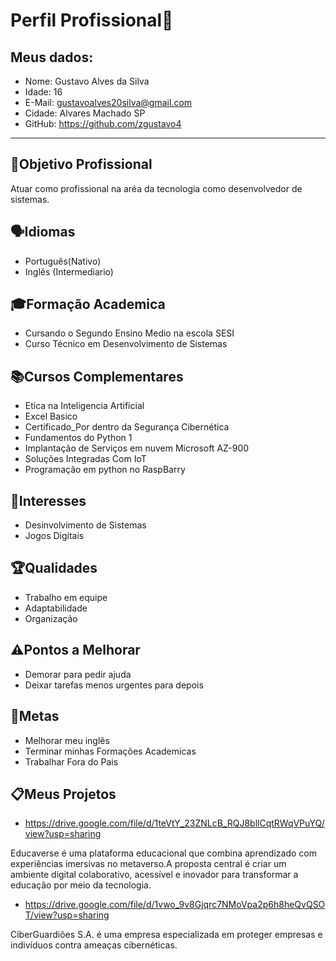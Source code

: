 # Perfil Profissional📄
## Meus dados:
- Nome: Gustavo Alves da Silva
- Idade: 16
- E-Mail: gustavoalves20silva@gmail.com
- Cidade: Alvares Machado SP
- GitHub: https://github.com/zgustavo4
---
## 🎯Objetivo Profissional
Atuar como profissional na aréa da tecnologia como desenvolvedor de sistemas.
## 🗣Idiomas
- Português(Nativo)
- Inglês (Intermediario)
## 🎓Formação Academica
- Cursando o Segundo Ensino Medio na escola SESI
- Curso Técnico em Desenvolvimento de Sistemas
## 📚Cursos Complementares
- Etíca na Inteligencia Artificial
- Excel Basico
- Certificado_Por dentro da Segurança Cibernética
- Fundamentos do Python 1
- Implantação de Serviços em nuvem Microsoft AZ-900
- Soluções Integradas Com IoT
- Programação em python no RaspBarry
## 🤩Interesses
- Desinvolvimento de Sistemas
- Jogos Digitais
## 🏆Qualidades
- Trabalho em equipe
- Adaptabilidade
- Organização
## ⚠️Pontos a Melhorar
- Demorar para pedir ajuda
- Deixar tarefas menos urgentes para depois
## 🎯Metas
- Melhorar meu inglês
- Terminar minhas Formações Academicas
- Trabalhar Fora do Pais
## 📋Meus Projetos
- https://drive.google.com/file/d/1teVtY_23ZNLcB_RQJ8bllCqtRWqVPuYQ/view?usp=sharing

Educaverse é uma plataforma educacional que combina aprendizado com experiências imersivas no metaverso.A proposta central é criar um ambiente digital colaborativo, acessível e inovador para transformar a educação por meio da tecnologia.
- https://drive.google.com/file/d/1vwo_9v8Gjqrc7NMoVpa2p6h8heQvQSOT/view?usp=sharing

CiberGuardiões S.A. é uma empresa especializada em proteger empresas e indivíduos contra ameaças cibernéticas.

